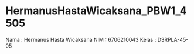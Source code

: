 # HermanusHastaWicaksana_PBW1_4505
Nama  : Hermanus Hasta Wicaksana
NIM   : 6706210043
Kelas : D3RPLA-45-05 
